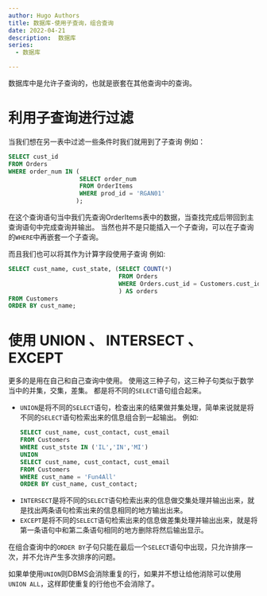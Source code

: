 ```yaml
---
author: Hugo Authors
title: 数据库-使用子查询，组合查询
date: 2022-04-21
description:  数据库
series:
  - 数据库

---
```


数据库中是允许子查询的，也就是嵌套在其他查询中的查询。

<!--more-->

# 利用子查询进行过滤
  当我们想在另一表中过滤一些条件时我们就用到了子查询
  例如：
  ```sql
  SELECT cust_id
  FROM Orders
  WHERE order_num IN (
                      SELECT order_num
                      FROM OrderItems
                      WHERE prod_id = 'RGAN01'
                     );
  ```
  在这个查询语句当中我们先查询OrderItems表中的数据，当查找完成后带回到主查询语句中完成查询并输出。
  当然也并不是只能插入一个子查询，可以在子查询的`WHERE`中再嵌套一个子查询。


  而且我们也可以将其作为计算字段使用子查询
  例如:
  ```sql
  SELECT cust_name, cust_state, (SELECT COUNT(*)
                                 FROM Orders
                                 WHERE Orders.cust_id = Customers.cust_id
                                 ) AS orders
  FROM Customers
  ORDER BY cust_name;
  ```

# 使用 UNION 、 INTERSECT 、 EXCEPT
  更多的是用在自己和自己查询中使用。
  使用这三种子句，这三种子句类似于数学当中的并集，交集，差集。
  都是将不同的`SELECT`语句组合起来。
   - `UNION`是将不同的`SELECT`语句，检查出来的结果做并集处理，简单来说就是将不同的`SELECT`语句检索出来的信息组合到一起输出。
      例如:
      ```sql
      SELECT cust_name, cust_contact, cust_email
      FROM Customers
      WHERE cust_stste IN ('IL','IN','MI')
      UNION
      SELECT cust_name, cust_contact, cust_email
      FROM Customers
      WHERE cust_name = 'Fun4All'
      ORDER BY cust_name, cust_contact;
      ```
   - `INTERSECT`是将不同的`SELECT`语句检索出来的信息做交集处理并输出出来，就是找出两条语句检索出来的信息相同的地方输出出来。
   - `EXCEPT`是将不同的`SELECT`语句检索出来的信息做差集处理并输出出来，就是将第一条语句中和第二条语句相同的地方删除将然后输出显示。

  在组合查询中的`ORDER BY`子句只能在最后一个`SELECT`语句中出现，只允许排序一次，并不允许产生多次排序的问题。

  如果单使用`UNION`则DBMS会消除重复的行，如果并不想让给他消除可以使用`UNION ALL`，这样即使重复的行他也不会消除了。
 











